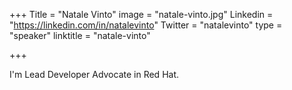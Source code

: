 +++
Title = "Natale Vinto"
image = "natale-vinto.jpg"
Linkedin = "https://linkedin.com/in/natalevinto"
Twitter = "natalevinto"
type = "speaker"
linktitle = "natale-vinto"

+++

I'm Lead Developer Advocate in Red Hat. 